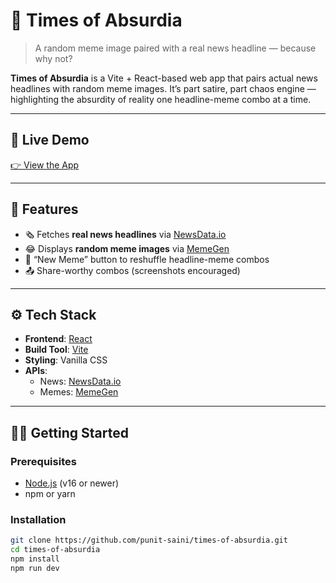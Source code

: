 # 📰 Times of Absurdia

> A random meme image paired with a real news headline — because why not?

**Times of Absurdia** is a Vite + React-based web app that pairs actual news headlines with random meme images. It’s part satire, part chaos engine — highlighting the absurdity of reality one headline-meme combo at a time.

---

## 🔗 Live Demo

[👉 View the App](https://times-of-absurdia.netlify.app/)

---

## 🚀 Features

- 🗞️ Fetches **real news headlines** via [NewsData.io](https://newsdata.io/)
- 😂 Displays **random meme images** via [MemeGen](https://memegen.link/)
- 🔁 “New Meme” button to reshuffle headline-meme combos
- 📤 Share-worthy combos (screenshots encouraged)

---

## ⚙️ Tech Stack

- **Frontend**: [React](https://reactjs.org/)
- **Build Tool**: [Vite](https://vitejs.dev/)
- **Styling**: Vanilla CSS
- **APIs**:
  - News: [NewsData.io](https://newsdata.io/)
  - Memes: [MemeGen](https://memegen.link/)

---

## 🧑‍💻 Getting Started

### Prerequisites

- [Node.js](https://nodejs.org/) (v16 or newer)
- npm or yarn

### Installation

```bash
git clone https://github.com/punit-saini/times-of-absurdia.git
cd times-of-absurdia
npm install
npm run dev
